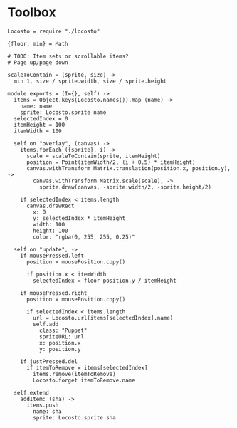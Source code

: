 Toolbox
=======

    Locosto = require "./locosto"

    {floor, min} = Math

    # TODO: Item sets or scrollable items?
    # Page up/page down

    scaleToContain = (sprite, size) ->
      min 1, size / sprite.width, size / sprite.height

    module.exports = (I={}, self) ->
      items = Object.keys(Locosto.names()).map (name) ->
        name: name
        sprite: Locosto.sprite name
      selectedIndex = 0
      itemHeight = 100
      itemWidth = 100

      self.on "overlay", (canvas) ->
        items.forEach ({sprite}, i) ->
          scale = scaleToContain(sprite, itemHeight)
          position = Point(itemWidth/2, (i + 0.5) * itemHeight)
          canvas.withTransform Matrix.translation(position.x, position.y), ->
            canvas.withTransform Matrix.scale(scale), ->
              sprite.draw(canvas, -sprite.width/2, -sprite.height/2)

        if selectedIndex < items.length
          canvas.drawRect
            x: 0
            y: selectedIndex * itemHeight
            width: 100
            height: 100
            color: "rgba(0, 255, 255, 0.25)"

      self.on "update", ->
        if mousePressed.left
          position = mousePosition.copy()

          if position.x < itemWidth
            selectedIndex = floor position.y / itemHeight

        if mousePressed.right
          position = mousePosition.copy()

          if selectedIndex < items.length
            url = Locosto.url(items[selectedIndex].name)
            self.add
              class: "Puppet"
              spriteURL: url
              x: position.x
              y: position.y

        if justPressed.del
          if itemToRemove = items[selectedIndex]
            items.remove(itemToRemove)
            Locosto.forget itemToRemove.name

      self.extend
        addItem: (sha) ->
          items.push
            name: sha
            sprite: Locosto.sprite sha
